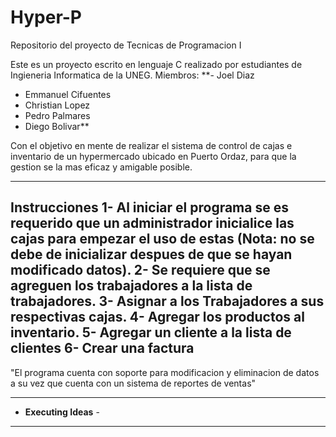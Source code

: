 # Hyper-P
Repositorio del proyecto de Tecnicas de Programacion I

Este es un proyecto escrito en lenguaje C realizado por estudiantes de Ingieneria Informatica de la UNEG.
Miembros:
**- Joel Diaz
- Emmanuel Cifuentes
- Christian Lopez
- Pedro Palmares
- Diego Bolivar**

Con el objetivo en mente de realizar el sistema de control de cajas e inventario de un hypermercado ubicado en Puerto Ordaz, para que la gestion se la mas eficaz y amigable posible.

------------------------------------------------------------------------------------------------------------------------------------------------------------------------------------------------
Instrucciones
1- Al iniciar el programa se es requerido que un administrador inicialice las cajas para empezar el uso de estas 
(Nota: no se debe de inicializar despues de que se hayan modificado datos).
2- Se requiere que se agreguen los trabajadores a la lista de trabajadores.
3- Asignar a los Trabajadores a sus respectivas cajas.
4- Agregar los productos al inventario.
5- Agregar un cliente a la lista de clientes
6- Crear una factura
------------------------------------------------------------------------------------------------------------------------------------------------------------------------------------------------
"El programa cuenta con soporte para modificacion y eliminacion de datos a su vez que cuenta con un sistema de reportes de ventas"


--------------------
- **Executing Ideas** -
--------------------
